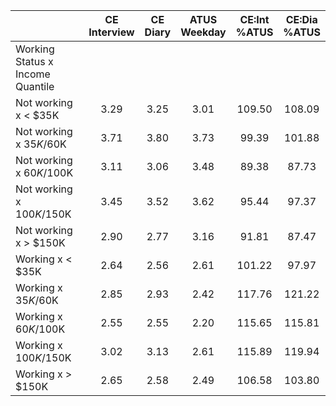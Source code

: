
|                      | CE<br>Interview |  CE<br>Diary | ATUS<br>Weekday | CE:Int<br>%ATUS | CE:Dia<br>%ATUS |
| -------------------- | :----------: | :----------: | :----------: | :----------: | :----------: |
| Working Status x Income Quantile |              |              |              |              |              |
| Not working x     < $35K |         3.29 |         3.25 |         3.01 |       109.50 |       108.09 |
| Not working x  $35K/$60K |         3.71 |         3.80 |         3.73 |        99.39 |       101.88 |
| Not working x  $60K/$100K |         3.11 |         3.06 |         3.48 |        89.38 |        87.73 |
| Not working x $100K/$150K |         3.45 |         3.52 |         3.62 |        95.44 |        97.37 |
| Not working x     > $150K |         2.90 |         2.77 |         3.16 |        91.81 |        87.47 |
| Working x     < $35K |         2.64 |         2.56 |         2.61 |       101.22 |        97.97 |
| Working x  $35K/$60K |         2.85 |         2.93 |         2.42 |       117.76 |       121.22 |
| Working x  $60K/$100K |         2.55 |         2.55 |         2.20 |       115.65 |       115.81 |
| Working x $100K/$150K |         3.02 |         3.13 |         2.61 |       115.89 |       119.94 |
| Working x     > $150K |         2.65 |         2.58 |         2.49 |       106.58 |       103.80 |

